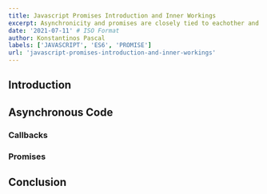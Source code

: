 ```yaml
---
title: Javascript Promises Introduction and Inner Workings
excerpt: Asynchronicity and promises are closely tied to eachother and thus, people not fully grasping asynchronous code, usually have issues understanding promises too. In this article, we will introduce the Promise API and look at how it works.
date: '2021-07-11' # ISO Format
author: Konstantinos Pascal
labels: ['JAVASCRIPT', 'ES6', 'PROMISE']
url: 'javascript-promises-introduction-and-inner-workings'
---
```


## Introduction

## Asynchronous Code

### Callbacks

### Promises

## Conclusion
